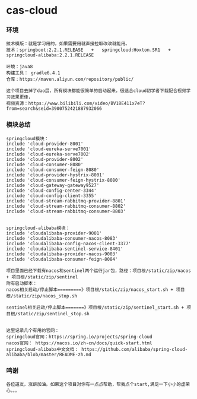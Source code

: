 # cas-cloud

### 环境
    技术模版：就是学习用的，如果需要用就直接拉取改改就能用。
    技术：springboot:2.2.1.RELEASE   +   springcloud:Hoxton.SR1   +    springcloud-alibaba:2.2.1.RELEASE
    
    环境：java8
    构建工具： gradle6.4.1
    仓库：https://maven.aliyun.com/repository/public/

    这个项目去掉了dao层，所有模块都能很简单的启动起来，很适合cloud初学者下载配合视频学习效果更佳，
    视频资源：https://www.bilibili.com/video/BV18E411x7eT?from=search&seid=3900752421887932066

### 模块总结
    springcloud模块：
    include 'cloud-provider-8001'
    include 'cloud-eureka-serve7001'
    include 'cloud-eureka-serve7002'
    include 'cloud-provider-8002'
    include 'cloud-consumer-8080'
    include 'cloud-consumer-feign-8080'
    include 'cloud-provider-hystrix-8001'
    include 'cloud-consumer-feign-hystrix-8080'
    include 'cloud-gateway-gateway9527'
    include 'cloud-config-center-3344'
    include 'cloud-config-client-3355'
    include 'cloud-stream-rabbitmq-provider-8801'
    include 'cloud-stream-rabbitmq-consumer-8802'
    include 'cloud-stream-rabbitmq-consumer-8803'
    
    
    springcloud-alibaba模块：
    include 'cloudalibaba-provider-9001'
    include 'cloudalibaba-consumer-nacos-8083'
    include 'cloudalibaba-config-nacos-client-3377'
    include 'cloudalibaba-sentinel-service-8401'
    include 'cloudalibaba-provider-nacos-9003'
    include 'cloudalibaba-consumer-feign-8084'
    
    项目里面已经下载有nacos和sentinel两个运行jar包，路径：项目根/static/zip/nacos  + 项目根/static/zip/sentinel
    附有启动脚本：
    nacos相关启动/停止脚本=========》项目根/static/zip/nacos_start.sh + 项目根/static/zip/nacos_stop.sh
    
    sentinel相关启动/停止脚本=======》项目根/static/zip/sentinel_start.sh + 项目根/static/zip/sentinel_stop.sh
    
    
    这里记录几个有用的官网：
    springcloud官网：https://spring.io/projects/spring-cloud
    nacos官网： https://nacos.io/zh-cn/docs/quick-start.html
    springcloud-alibaba中文文档： https://github.com/alibaba/spring-cloud-alibaba/blob/master/README-zh.md
    
### 鸣谢
    各位道友，涨薪加油。如果这个项目对你有一点点帮助，帮我点个start,满足一下小小的虚荣心。。。
